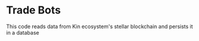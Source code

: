 # Trade Bots
This code reads data from Kin ecosystem's stellar blockchain and persists it in a database